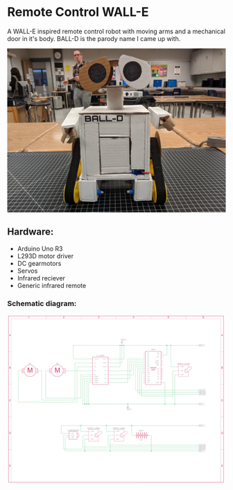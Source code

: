 # Remote Control WALL-E

A WALL-E inspired remote control robot with moving arms and a mechanical door in it's body.
BALL-D is the parody name I came up with. 

<img src="Images/WALLE2.jpg" width=800> 

## Hardware:
- Arduino Uno R3
- L293D motor driver
- DC gearmotors
- Servos
- Infrared reciever
- Generic infrared remote


### Schematic diagram:

<img src="Images/Schematic.png" width=800>
